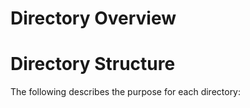 Directory Overview
==================

Directory Structure
===================
The following describes the purpose for each directory:
